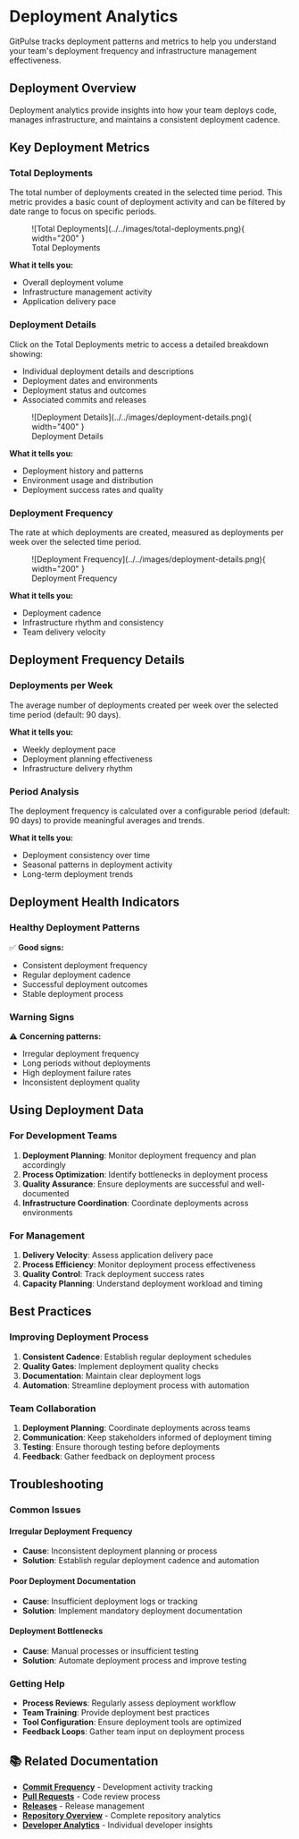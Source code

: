 # Deployment Analytics

GitPulse tracks deployment patterns and metrics to help you understand your team's deployment frequency and infrastructure management effectiveness.

## Deployment Overview

Deployment analytics provide insights into how your team deploys code, manages infrastructure, and maintains a consistent deployment cadence.


## Key Deployment Metrics

### Total Deployments

The total number of deployments created in the selected time period. This metric provides a basic count of deployment activity and can be filtered by date range to focus on specific periods.

<figure markdown="span">
![Total Deployments](../../images/total-deployments.png){ width="200" }
<figcaption>Total Deployments</figcaption>
</figure>

**What it tells you:**
- Overall deployment volume
- Infrastructure management activity
- Application delivery pace

### Deployment Details

Click on the Total Deployments metric to access a detailed breakdown showing:
- Individual deployment details and descriptions
- Deployment dates and environments
- Deployment status and outcomes
- Associated commits and releases

<figure markdown="span">
![Deployment Details](../../images/deployment-details.png){ width="400" }
<figcaption>Deployment Details</figcaption>
</figure>

**What it tells you:**
- Deployment history and patterns
- Environment usage and distribution
- Deployment success rates and quality

### Deployment Frequency

The rate at which deployments are created, measured as deployments per week over the selected time period.

<figure markdown="span">
![Deployment Frequency](../../images/deployment-details.png){ width="200" }
<figcaption>Deployment Frequency</figcaption>
</figure>

**What it tells you:**
- Deployment cadence
- Infrastructure rhythm and consistency
- Team delivery velocity

## Deployment Frequency Details

### Deployments per Week

The average number of deployments created per week over the selected time period (default: 90 days).

**What it tells you:**
- Weekly deployment pace
- Deployment planning effectiveness
- Infrastructure delivery rhythm

### Period Analysis

The deployment frequency is calculated over a configurable period (default: 90 days) to provide meaningful averages and trends.

**What it tells you:**
- Deployment consistency over time
- Seasonal patterns in deployment activity
- Long-term deployment trends

## Deployment Health Indicators

### Healthy Deployment Patterns

✅ **Good signs:**
- Consistent deployment frequency
- Regular deployment cadence
- Successful deployment outcomes
- Stable deployment process

### Warning Signs

⚠️ **Concerning patterns:**
- Irregular deployment frequency
- Long periods without deployments
- High deployment failure rates
- Inconsistent deployment quality

## Using Deployment Data

### For Development Teams

1. **Deployment Planning**: Monitor deployment frequency and plan accordingly
2. **Process Optimization**: Identify bottlenecks in deployment process
3. **Quality Assurance**: Ensure deployments are successful and well-documented
4. **Infrastructure Coordination**: Coordinate deployments across environments

### For Management

1. **Delivery Velocity**: Assess application delivery pace
2. **Process Efficiency**: Monitor deployment process effectiveness
3. **Quality Control**: Track deployment success rates
4. **Capacity Planning**: Understand deployment workload and timing

## Best Practices

### Improving Deployment Process

1. **Consistent Cadence**: Establish regular deployment schedules
2. **Quality Gates**: Implement deployment quality checks
3. **Documentation**: Maintain clear deployment logs
4. **Automation**: Streamline deployment process with automation

### Team Collaboration

1. **Deployment Planning**: Coordinate deployments across teams
2. **Communication**: Keep stakeholders informed of deployment timing
3. **Testing**: Ensure thorough testing before deployments
4. **Feedback**: Gather feedback on deployment process

## Troubleshooting

### Common Issues

#### Irregular Deployment Frequency
- **Cause**: Inconsistent deployment planning or process
- **Solution**: Establish regular deployment cadence and automation

#### Poor Deployment Documentation
- **Cause**: Insufficient deployment logs or tracking
- **Solution**: Implement mandatory deployment documentation

#### Deployment Bottlenecks
- **Cause**: Manual processes or insufficient testing
- **Solution**: Automate deployment process and improve testing

### Getting Help

- **Process Reviews**: Regularly assess deployment workflow
- **Team Training**: Provide deployment best practices
- **Tool Configuration**: Ensure deployment tools are optimized
- **Feedback Loops**: Gather team input on deployment process

## 📚 Related Documentation

- **[Commit Frequency](commit-frequency.md)** - Development activity tracking
- **[Pull Requests](pull-requests.md)** - Code review process
- **[Releases](releases.md)** - Release management
- **[Repository Overview](overview.md)** - Complete repository analytics
- **[Developer Analytics](../developers/overview.md)** - Individual developer insights 